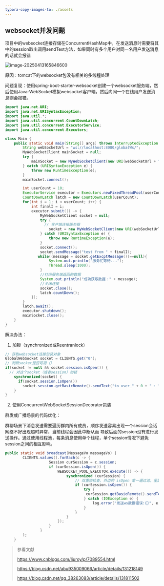 ```yaml
---
typora-copy-images-to: ./assets
---
```


## websocket并发问题

项目中的websocket连接存储在ConcurrentHashMap中，在发送消息时需要将其中的session取出调用sendText方法，如果同时有多个用户对同一名用户发送消息的话就会报错

![image-20250413165846600](/Users/pickledfish/Documents/Codes/czblog/example/assets/image-20250413165846600.png)

原因：tomcat下的websocket包没有相关的多线程处理

问题复现：使用<artifactId>spring-boot-starter-websocket</artifactId>创建一个websocket服务端，然后使用<artifactId>Java-WebSocket</artifactId>模拟websocket客户端，然后向同一个在线用户发送消息则会报错。

```java
import java.net.URI;
import java.net.URISyntaxException;
import java.util.*;
import java.util.concurrent.CountDownLatch;
import java.util.concurrent.ExecutorService;
import java.util.concurrent.Executors;

class Main {
    public static void main(String[] args) throws InterruptedException {
        String webSocketUrl = "ws://localhost:8080/globalWs/";
        MyWebSocketClient mainSocket = null;
        try {
            mainSocket = new MyWebSocketClient(new URI(webSocketUrl + "0"));
        } catch (URISyntaxException e) {
            throw new RuntimeException(e);
        }
        mainSocket.connect();

        int userCount = 10;
        ExecutorService executor = Executors.newFixedThreadPool(userCount);
        CountDownLatch latch = new CountDownLatch(userCount);
        for(int i = 1; i < userCount; i++) {
            int finalI = i;
            executor.submit(() -> {
                MyWebSocketClient socket = null;
                try {
                  // 客户端连接服务器
                    socket = new MyWebSocketClient(new URI(webSocketUrl + finalI));
                } catch (URISyntaxException e) {
                    throw new RuntimeException(e);
                }
                socket.connect();
                socket.sendMessage("test from " + finalI);
               while((message = socket.getExcptMessage())==null){
                    System.out.println("服务忙等待...");
                    Thread.sleep(1000);
                }
                //打印服务端返回的数据
                System.out.println("成功获取数据：" + message);
                //关闭连接
                socket.close();
                latch.countDown();
            });
        }
        latch.await();
        executor.shutdown();
        mainSocket.close();
    }
}
```

解决办法：

1. 加锁（synchronized或Reentranlock）

```java
// 获取websocket连接包装对象
GlobalWebSocket socket = CLIENTS.get("0");
// 判断socket是否可用（）
if(socket != null && socket.session.isOpen()) {
  // 对这个socket（或者session）加锁
    synchronized(socket) {
      if(socket.session.isOpen())
        socket.session.getBasicRemote().sendText("to user_" + 0 + " : " + message);
    }
}
```

2. 使用ConcurrentWebSocketSessionDecorator包装

群发或广播场景的代码优化：

群聊场景下消息发送需要遍历群内所有成员，顺序发送容易出现一个session会话网络不好出现超时异常，当前线程会因此中断从而 导致后面的session没有进行发送操作。通过使用线程池，每条消息使用单个线程，单个session情况下避免session之间的相互影响。

```java
public static void broadcast(MessageVo messageVo) {
        CLIENTS.values().forEach(c -> {    
                    Session curSession = c.session;
                    if (curSession.isOpen()) {
                        WEBSOCKET_POOL_EXECUTOR.execute(() -> {
                            synchronized (curSession) {
                                // 双重锁检查，外边的 isOpen 第一遍过滤，里面枷加锁之后，第二遍过滤
                                if (curSession.isOpen()) {
                                    try {
                                     curSession.getBasicRemote().sendText(JSON.toJSONString(messageVo));
                                    } catch (IOException e) {
                                        log.error("发送ws数据错误:{}", e.getMessage());
                                    }
                                }
                            }
                        });
                    }
                }
        );
    }
```

> 参看文献
>
> https://www.cnblogs.com/liuroy/p/7089554.html
>
> https://blog.csdn.net/abu935009066/article/details/131218149
>
> https://blog.csdn.net/qq_38263083/article/details/131811502
